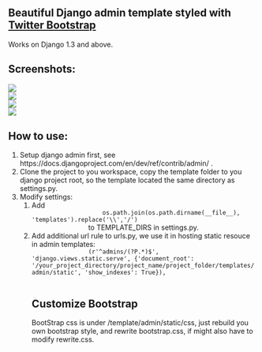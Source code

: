 <h2>Beautiful Django admin template styled with <a href="http://twitter.github.com/bootstrap/">Twitter Bootstrap</a></h2>

<div>Works on Django 1.3 and above.</div>

<h2>Screenshots:</h2>
<div >
    <img src="https://lh5.googleusercontent.com/-YPSx9j0czfg/T2v-QhxTbZI/AAAAAAAAABc/YLo_5nRp6Zo/s433/login.png" />
    <br />
    <img src="https://lh5.googleusercontent.com/-J5YFiMBq6Tc/T2v-PKx3TWI/AAAAAAAAABA/aJWHPIQ7c7s/s1063/home.png" />
    <br />
    <img src="https://lh4.googleusercontent.com/-CirIZtAqdRI/T2v-QI6ikWI/AAAAAAAAABQ/kQz1jEtXPuE/s394/list.png" />
    <br />
    <img src="https://lh4.googleusercontent.com/-ZqZb1Dj4tqc/T2v-PA3ioGI/AAAAAAAAABE/2h04vED09Sc/s543/change_password.png" />
</div>

<h2>How to use:</h2>

<ol>
    <li>Setup django admin first, see https://docs.djangoproject.com/en/dev/ref/contrib/admin/ .</li>
    <li>Clone the project to you workspace, copy the template folder to you django project root, so the template located the same directory as settings.py. </li>
    <li>Modify settings:
        <ol>
            <li>Add 
                <code>
                    os.path.join(os.path.dirname(__file__), 'templates').replace('\\','/')
                </code>
                to TEMPLATE_DIRS in settings.py.
            </li>
            <li>
                Add additional url rule to urls.py, we use it in hosting static resouce in admin templates:
                <code >
                (r'^admins/(?P<path>.*)$', 'django.views.static.serve', {'document_root': '/your_project_directory/project_name/project_folder/templates/admin/static', 'show_indexes': True}),
                </code>
            </li>
        <ol>
    </li>
</ol>

<h2>Customize Bootstrap</h2>

<div>BootStrap css is under /template/admin/static/css, just rebuild you own bootstrap style, and rewrite bootstrap.css, if might also have to modify rewrite.css.</div>

